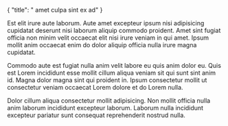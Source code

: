 {
  "title": " amet culpa sint ex ad"
}

Est elit irure aute laborum. Aute amet excepteur ipsum nisi adipisicing cupidatat deserunt nisi laborum aliquip commodo proident. Amet sint fugiat officia non minim velit occaecat elit nisi irure veniam in qui amet. Ipsum mollit anim occaecat enim do dolor aliquip officia nulla irure magna cupidatat.

Commodo aute est fugiat nulla anim velit labore eu quis anim dolor eu. Quis est Lorem incididunt esse mollit cillum aliqua veniam sit qui sunt sint anim id. Magna dolor magna sint qui proident in. Ipsum consectetur mollit ut consectetur veniam occaecat Lorem dolore et do Lorem nulla.

Dolor cillum aliqua consectetur mollit adipisicing. Non mollit officia nulla anim laborum incididunt excepteur laborum. Laborum nulla incididunt excepteur pariatur sunt consequat reprehenderit nostrud nulla.